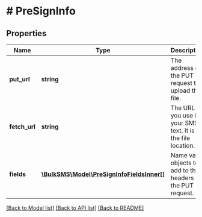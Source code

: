# # PreSignInfo

## Properties

Name | Type | Description | Notes
------------ | ------------- | ------------- | -------------
**put_url** | **string** | The address of the PUT request to upload the file. | [optional]
**fetch_url** | **string** | The URL you use in your SMS text.  It is the file location. | [optional]
**fields** | [**\BulkSMS\Model\PreSignInfoFieldsInner[]**](PreSignInfoFieldsInner.md) | Name value objects to add to the headers of the PUT request. | [optional]

[[Back to Model list]](../../README.md#models) [[Back to API list]](../../README.md#endpoints) [[Back to README]](../../README.md)
